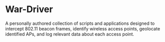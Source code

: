 # War-Driver
A personally authored collection of scripts and applications designed to intercept 802.11 beacon frames, identify wireless access points, geolocate identified APs, and log relevant data about each access point.
